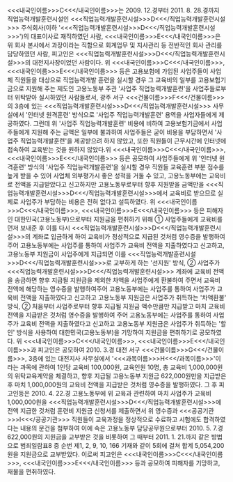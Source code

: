 <<<내국인이름>>>C<<</내국인이름>>>는 2009. 12.경부터 2011. 8. 28.경까지 직업능력개발훈련시설인 <<<직업능력개발훈련시설>>>D<<</직업능력개발훈련시설>>> 주식회사(이하 '<<<직업능력개발훈련시설>>>D<<</직업능력개발훈련시설>>>')의 대표이사로 재직하였던 사람, <<<내국인이름>>>E<<</내국인이름>>>은 위 회사 본사에서 과장이라는 직함으로 회계업무 및 지사관리 등 전반적인 회사 관리를 담당하였던 사람, 피고인은 <<<직업능력개발훈련시설>>>D<<</직업능력개발훈련시설>>>의 대전지사장이었던 사람이다.
위 <<<내국인이름>>>C<<</내국인이름>>>, <<<내국인이름>>>E<<</내국인이름>>> 등은 고용보험에 가입된 사업주들이 사업체 직원들을 대상으로 직업능력개발 훈련을 실시할 경우 그 교육비의 일부를 고용보험기금으로 지원해 주는 제도인 고용노동부 주관 '사업주 직업능력개발훈련'을 사업주들로부터 위탁받아 실시하였던 사람들로서, 광주 서구 <<<건물이름>>>F<<</건물이름>>>의 3층에 있는 <<<직업능력개발훈련시설>>>D<<</직업능력개발훈련시설>>> 사무실에서 '인터넷 원격훈련' 방식으로 '사업주 직업능력개발훈련' 용역을 사업자들에게 제공하였다. 그런데 위 '사업주 직업능력개발훈련' 비용에 비하여 고용보험기금에서 사업주들에게 지원해 주는 금액은 일부에 불과하여 사업주들은 굳이 비용을 부담하면서 '사업주 직업능력개발훈련'을 제공받으려 하지 않았고, 또한 직원들이 근무시간에 인터넷에 접속하여 교육받는 것을 원하지 않았다.위 <<<내국인이름>>>C<<</내국인이름>>>, <<<내국인이름>>>E<<</내국인이름>>> 등은 공모하여 사업주들에게 위 '인터넷 원격훈련' 방식의 '사업주 직업능력개발훈련'을 실시할 경우 직원들 교육훈련 부분 점수를 높게 받을 수 있어 사업체 외부평가시 좋은 성적을 거둘 수 있고, 고용노동부에는 교육비로 전액을 지급받았다고 신고하지만 고용노동부로부터 향후 지원받을 금액만을 <<<직업능력개발훈련시설>>>D<<</직업능력개발훈련시설>>>에서 교육비로 받으므로 실제로 사업주가 부담하는 비용은 전혀 없다고 설득하였다.
위 <<<내국인이름>>>C<<</내국인이름>>>, <<<내국인이름>>>E<<</내국인이름>>> 등은 피해자인 대한민국(고용노동부)으로부터 지원금을 편취하기 위해 ① 사업주들에게 교육비를 먼저 보내준 후 이를 다시 <<<직업능력개발훈련시설>>>D<<</직업능력개발훈련시설>>>의 계좌로 입금하게 하여 교육비가 정상적으로 지급된 것처럼 영수증을 발행하여 주어 고용노동부에는 사업주를 통하여 사업주가 교육비 전액을 지출하였다고 신고하고, 고용노동부 지원금이 사업주에게 지급되면 이를 <<<직업능력개발훈련시설>>>D<<</직업능력개발훈련시설>>>로 교부하게 하는 '선지원' 방식, ② 사업주가 <<<직업능력개발훈련시설>>>D<<</직업능력개발훈련시설>>> 계좌에 교육비 전액을 송금하면 향후 지급될 지원금을 제외한 차액을 사업주에게 환불하여 주면서 교육비 전액에 해당하는 영수증을 발행하여주어 고용노동부에는 사업주를 통하여 사업주가 교육비 전액을 지출하였다고 신고하고 고용노동부 지원금은 사업주가 취득하는 '차액환불' 방식, ② 처음부터 사업주로부터 향후 지급될 지원금 액수만큼만 지급받고 마치 교육비 전액을 지급받은 것처럼 영수증을 발행하여 주어 고용노동부에는 사업주를 통하여 사업주가 교육비 전액을 지출하였다고 신고하고 고용노동부 지원금은 사업주가 취득하는 '할인' 방식을 사용하여 대한민국(고용노동부)을 기망하여 지원금을 편취하기로 공모하였다.
위 <<<내국인이름>>>C<<</내국인이름>>>, <<<내국인이름>>>E<<</내국인이름>>>과 피고인은 공모하여 2010. 3.경 대전 서구 <<<건물이름>>>G<<</건물이름>>>, 3층에 있는 대전지사 사무실에서 '<<<과목이름>>>H<<</과목이름>>>'이라는 과목에 관하여 1인당 교육비 100,000원, 교육인원 10명, 총 교육비 1,000,000원의 위탁교육계약을 체결하고, 향후 지급될 고용노동부 지원금 622,000원만을 지급받은 후 마치 1,000,000원의 교육비 전액을 지급받은 것처럼 영수증을 발행하였다. 그 후 피고인등은 2010. 4. 22.경 고용노동부에 위 교육과 관련하여 마치 사업주가 교육비 1,000,000원을 <<<직업능력개발훈련시설>>>D<<</직업능력개발훈련시설>>>에 전액 지급한 것처럼 훈련비 지원금 신청서를 제출하면서 위 영수증과 <<<공공기관>>>I<<</공공기관>>> 직원들이 교육과정을 정상적으로 수료하고 시험에도 합격하였다는 내용의 문건을 첨부하여 이에 속은 고용노동부 담당공무원으로부터 2010. 5. 7.경 622,000원의 지원금을 교부받은 것을 비롯하여 그 때부터 2011. 1. 21.까지 같은 방법으로 범죄일람표8 중 순번 제1, 2, 9, 10, 166 기재와 같이 5회에 걸쳐 합계 5,054,200원을 지원금으로 교부받았다.
이로써 피고인은 <<<내국인이름>>>C<<</내국인이름>>>, <<<내국인이름>>>E<<</내국인이름>>> 등과 공모하여 피해자를 기망하고, 재물을 편취하였다.
